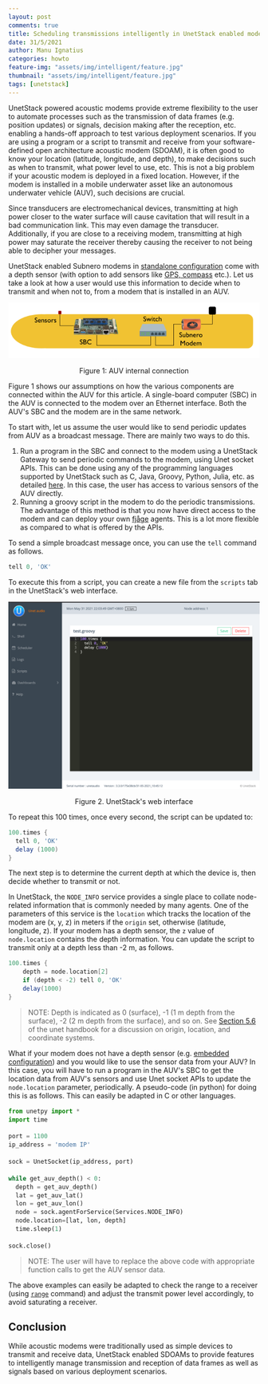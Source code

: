 ```yaml
---
layout: post
comments: true
title: Scheduling transmissions intelligently in UnetStack enabled modems
date: 31/5/2021
author: Manu Ignatius
categories: howto
feature-img: "assets/img/intelligent/feature.jpg"
thumbnail: "assets/img/intelligent/feature.jpg"
tags: [unetstack]
---
```


UnetStack powered acoustic modems provide extreme flexibility to the user to automate processes such as the transmission of data frames (e.g. position updates) or signals, decision making after the reception, etc. enabling a hands-off approach to test various deployment scenarios. If you are using a program or a script to transmit and receive from your software-defined open architecture acoustic modem (SDOAM), it is often good to know your location (latitude, longitude, and depth), to make decisions such as when to transmit, what power level to use, etc. This is not a big problem if your acoustic modem is deployed in a fixed location. However, if the modem is installed in a mobile underwater asset like an autonomous underwater vehicle (AUV), such decisions are crucial.

Since transducers are electromechanical devices, transmitting at high power closer to the water surface will cause cavitation that will result in a bad communication link. This may even damage the transducer. Additionally, if you are close to a receiving modem, transmitting at high power may saturate the receiver thereby causing the receiver to not being able to decipher your messages.

UnetStack enabled Subnero modems in [standalone configuration](https://subnero.com/products/wnc-m25mss3.html) come with a depth sensor (with option to add sensors like [GPS, compass](https://subnero.com/products/sensors.html) etc.). Let us take a look at how a user would use this information to decide when to transmit and when not to, from a modem that is installed in an AUV.

<p align="center"><img src="../assets/img/intelligent/auv.png"></p>
<p align="center">Figure 1: AUV internal connection</p>


Figure 1 shows our assumptions on how the various components are connected within the AUV for this article. A single-board computer (SBC) in the AUV is connected to the modem over an Ethernet interface. Both the AUV's SBC and the modem are in the same network.

To start with, let us assume the user would like to send periodic updates from AUV as a broadcast message. There are mainly two ways to do this.

1. Run a program in the SBC and connect to the modem using a UnetStack Gateway to send periodic commands to the modem, using Unet socket APIs. This can be done using any of the programming languages supported by UnetStack such as C, Java, Groovy, Python, Julia, etc. as detailed [here](https://unetstack.net/handbook/unet-handbook_unetsocket_api.html). In this case, the user has access to various sensors of the AUV directly.
2. Running a groovy script in the modem to do the periodic transmissions. The advantage of this method is that you now have direct access to the modem and can deploy your own [fjåge](https://github.com/org-arl/fjage) agents. This is a lot more flexible as compared to what is offered by the APIs.

To send a simple broadcast message once, you can use the `tell` command as follows.

```groovy
tell 0, 'OK'
```

To execute this from a script, you can create a new file from the `scripts` tab in the UnetStack's web interface.

<p align="center"><img src="../assets/img/intelligent/script-ui.png"></p>
<p align="center">Figure 2. UnetStack's web interface</p>


To repeat this 100 times, once every second, the script can be updated to:

```groovy
100.times {
  tell 0, 'OK'
  delay (1000)
}
```

The next step is to determine the current depth at which the device is, then decide whether to transmit or not.

In UnetStack, the `NODE_INFO` service provides a single place to collate node-related information that is commonly needed by many agents. One of the parameters of this service is the `location` which tracks the location of the modem are (x, y, z) in meters if the `origin` set, otherwise (latitude, longitude, z). If your modem has a depth sensor, the `z` value of `node.location` contains the depth information. You can update the script to transmit only at a depth less than -2 m, as follows.

```groovy
100.times {
    depth = node.location[2]
    if (depth < -2) tell 0, 'OK'
    delay(1000)
}
```

> NOTE: Depth is indicated as 0 (surface), -1 (1 m depth from the surface), -2 (2 m depth from the surface), and so on. See [Section 5.6](https://unetstack.net/handbook/unet-handbook_setting_up_small_networks.html#_node_locations_coordinate_systems) of the unet handbook for a discussion on origin, location, and coordinate systems.

What if your modem does not have a depth sensor (e.g. [embedded configuration](https://subnero.com/products/wnc-m25mse3.html)) and you would like to use the sensor data from your AUV? In this case, you will have to run a program in the AUV's SBC to get the location data from AUV's sensors and use Unet socket APIs to update the `node.location` parameter, periodically. A pseudo-code (in python) for doing this is as follows. This can easily be adapted in C or other languages.

```python
from unetpy import *
import time

port = 1100
ip_address = 'modem IP'

sock = UnetSocket(ip_address, port)

while get_auv_depth() < 0:
  depth = get_auv_depth()
  lat = get_auv_lat()
  lon = get_auv_lon()
  node = sock.agentForService(Services.NODE_INFO)
  node.location=[lat, lon, depth]
  time.sleep(1)

sock.close()
```

> NOTE: The user will have to replace the above code with appropriate function calls to get the AUV sensor data.

The above examples can easily be adapted to check the range to a receiver (using [`range`](https://unetstack.net/handbook/unet-handbook_ranging_and_synchronization.html) command) and adjust the transmit power level accordingly, to avoid saturating a receiver.

## Conclusion

While acoustic modems were traditionally used as simple devices to transmit and receive data, UnetStack enabled SDOAMs to provide features to intelligently manage transmission and reception of data frames as well as signals based on various deployment scenarios.
